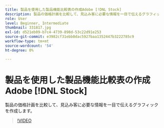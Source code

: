 ```yaml
---
title: 製品を使用した製品機能比較表の作成Adobe [!DNL Stock]
description: 製品の価格計画を比較して、見込み客に必要な情報を一目で伝えるグラフィックを作成します
role: User
level: Beginner, Intermediate
thumbnail: 331817.jpg
exl-id: d521eb09-b7c4-4739-898d-53c22d91e253
source-git-commit: e3982cf31ebb0dac5927baa1352447b3222785c9
workflow-type: tm+mt
source-wordcount: '54'
ht-degree: 0%

---
```


# 製品を使用した製品機能比較表の作成Adobe [!DNL Stock]

製品の価格計画を比較して、見込み客に必要な情報を一目で伝えるグラフィックを作成します。

>[!VIDEO](https://video.tv.adobe.com/v/331817?hidetitle=true)
